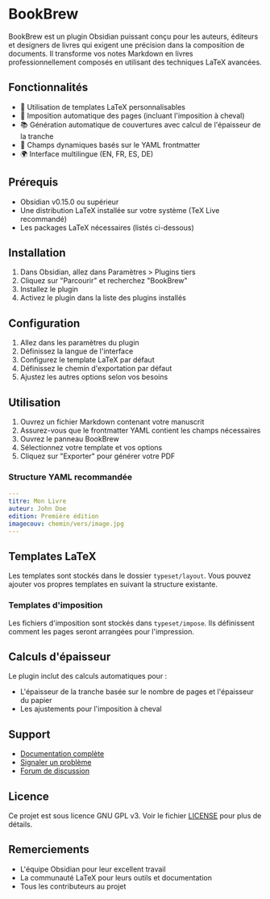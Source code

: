 # BookBrew

BookBrew est un plugin Obsidian puissant conçu pour les auteurs, éditeurs et designers de livres qui exigent une précision dans la composition de documents. Il transforme vos notes Markdown en livres professionnellement composés en utilisant des techniques LaTeX avancées.

## Fonctionnalités

- 🎨 Utilisation de templates LaTeX personnalisables
- 📑 Imposition automatique des pages (incluant l'imposition à cheval)
- 📚 Génération automatique de couvertures avec calcul de l'épaisseur de la tranche
- 🔄 Champs dynamiques basés sur le YAML frontmatter
- 🌍 Interface multilingue (EN, FR, ES, DE)

## Prérequis

- Obsidian v0.15.0 ou supérieur
- Une distribution LaTeX installée sur votre système (TeX Live recommandé)
- Les packages LaTeX nécessaires (listés ci-dessous)

## Installation

1. Dans Obsidian, allez dans Paramètres > Plugins tiers
2. Cliquez sur "Parcourir" et recherchez "BookBrew"
3. Installez le plugin
4. Activez le plugin dans la liste des plugins installés

## Configuration

1. Allez dans les paramètres du plugin
2. Définissez la langue de l'interface
3. Configurez le template LaTeX par défaut
4. Définissez le chemin d'exportation par défaut
5. Ajustez les autres options selon vos besoins

## Utilisation

1. Ouvrez un fichier Markdown contenant votre manuscrit
2. Assurez-vous que le frontmatter YAML contient les champs nécessaires
3. Ouvrez le panneau BookBrew
4. Sélectionnez votre template et vos options
5. Cliquez sur "Exporter" pour générer votre PDF

### Structure YAML recommandée

```yaml
---
titre: Mon Livre
auteur: John Doe
edition: Première édition
imagecouv: chemin/vers/image.jpg
---
```

## Templates LaTeX

Les templates sont stockés dans le dossier `typeset/layout`. Vous pouvez ajouter vos propres templates en suivant la structure existante.

### Templates d'imposition

Les fichiers d'imposition sont stockés dans `typeset/impose`. Ils définissent comment les pages seront arrangées pour l'impression.

## Calculs d'épaisseur

Le plugin inclut des calculs automatiques pour :
- L'épaisseur de la tranche basée sur le nombre de pages et l'épaisseur du papier
- Les ajustements pour l'imposition à cheval

## Support

- [Documentation complète](https://github.com/votre-repo/bookbrew/wiki)
- [Signaler un problème](https://github.com/votre-repo/bookbrew/issues)
- [Forum de discussion](https://github.com/votre-repo/bookbrew/discussions)

## Licence

Ce projet est sous licence GNU GPL v3. Voir le fichier [LICENSE](LICENSE) pour plus de détails.

## Remerciements

- L'équipe Obsidian pour leur excellent travail
- La communauté LaTeX pour leurs outils et documentation
- Tous les contributeurs au projet
